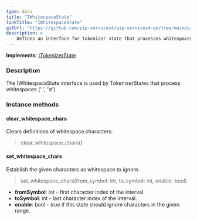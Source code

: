 ```yaml
---
type: docs
title: "IWhitespaceState"
linkTitle: "IWhitespaceState"
gitUrl: "https://github.com/pip-services4/pip-services4-go/tree/main/pip-services4-expressions-go"
description: > 
    Defines an interface for tokenizer state that processes whitespaces (' ', '\t').
---
```


**Implements**: [ITokenizerState](../itokenizer_state)

### Description
The IWhitespaceState interface is used by TokenizerStates that process whitespaces (' ', '\t').

### Instance methods

#### clear_whitespace_chars
Clears definitions of whitespace characters.

> clear_whitespace_chars()


#### set_whitespace_chars
Establish the given characters as whitespace to ignore.

> set_whitespace_chars(from_symbol: int, to_symbol: int, enable: bool)

- **fromSymbol**: int - first character index of the interval.
- **toSymbol**: int - last character index of the interval.
- **enable**: bool - *true* if this state should ignore characters in the given range.

